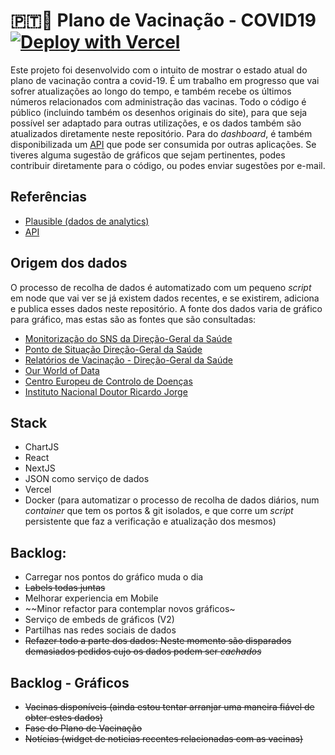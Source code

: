 # 🇵🇹💉 Plano de Vacinação - COVID19    [![Deploy with Vercel](https://vercel.com/button)](https://vercel.com/new/git/external?repository-url=https%3A%2F%2Fgithub.com%2Falicescfernandes%2Fmapa-vacinacao-c19)

Este projeto foi desenvolvido com o intuito de mostrar o estado atual do plano de vacinação contra a covid-19. É um trabalho em progresso que vai sofrer atualizações ao longo do tempo, e também recebe os últimos números relacionados com administração das vacinas. 
Todo o código é público (incluindo também os desenhos originais do site), para que seja possível ser adaptado para outras utilizações, e os dados também são atualizados diretamente neste repositório. Para do _dashboard_, é também disponibilizada um [API](https://vacinacaocovid19.pt/api/vaccines) que pode ser consumida por outras aplicações. Se tiveres alguma sugestão de gráficos que sejam pertinentes, podes contribuir diretamente para o código, ou podes enviar sugestões por e-mail. 
## Referências
- [Plausible (dados de analytics)](https://plausible.io/vacinacaocovid19.pt)
- [API](https://vacinacaocovid19.pt/api/vaccines)

## Origem dos dados

O processo de recolha de dados é automatizado com um pequeno *script* em node que vai ver se já existem dados recentes, e se existirem, adiciona e publica esses dados neste repositório. A fonte dos dados varia de gráfico para gráfico, mas estas são as fontes que são consultadas:

- [Monitorização do SNS da Direção-Geral da Saúde](https://www.sns.gov.pt/monitorizacao-do-sns/vacinas-covid-19/)  
- [Ponto de Situação Direção-Geral da Saúde](https://covid19.min-saude.pt/ponto-de-situacao-atual-em-portugal/)  
- [Relatórios de Vacinação - Direção-Geral da Saúde](https://covid19.min-saude.pt/relatorio-de-vacinacao/)  
- [Our World of Data](https://github.com/owid/covid-19-data/blob/master/public/data/vaccinations/country_data/Portugal.csv)  
- [Centro Europeu de Controlo de Doenças](https://covid19-vaccine-report.ecdc.europa.eu/)  
- [Instituto Nacional Doutor Ricardo Jorge](http://www.insa.min-saude.pt/category/areas-de-atuacao/epidemiologia/covid-19-curva-epidemica-e-parametros-de-transmissibilidade/)  
## Stack
- ChartJS  
- React  
- NextJS  
- JSON como serviço de dados  
- Vercel  
- Docker (para automatizar o processo de recolha de dados diários, num *container* que tem os portos & git isolados, e que corre um *script* persistente que faz a verificação e atualização dos mesmos)  

## Backlog: 
- Carregar nos pontos do gráfico muda o dia 
- ~~Labels todas juntas~~
- Melhorar experiencia em Mobile
- ~~Minor refactor para contemplar novos gráficos~
- Serviço de embeds de gráficos (V2)
- Partilhas nas redes sociais de dados  
- ~~Refazer todo a parte dos dados: Neste momento são disparados demasiados pedidos cujo os dados podem ser _cachados_~~

## Backlog - Gráficos
- ~~Vacinas disponíveis (ainda estou tentar arranjar uma maneira fiável de obter estes dados)~~
- ~~Fase do Plano de Vacinação~~
- ~~Notícias (widget de noticias recentes relacionadas com as vacinas)~~  









